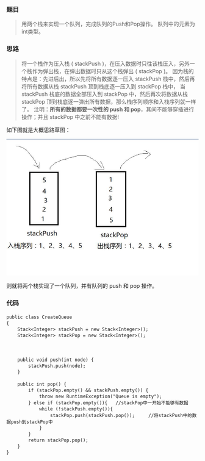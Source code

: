 ### 题目

> 用两个栈来实现一个队列，完成队列的Push和Pop操作。 队列中的元素为int类型。


### 思路

> 将一个栈作为压入栈 ( stackPush )，在压入数据时只往该栈压入，另外一个栈作为弹出栈，在弹出数据时只从这个栈弹出 ( stackPop )。
> 因为栈的特点是：先进后出，所以先将所有数据逐一压入 stackPush 栈中，然后再将所有数据从栈 stackPush 顶到栈底逐一压入到 stackPop 栈中，
> 当 stackPush 栈底的数据全部压入到 stackPop 中，然后再次将数据从栈 stackPop 顶到栈底逐一弹出所有数据，那么栈序列顺序和入栈序列就一样了。
> 注明：**所有的数据都要一次性的 push 和 pop**，其间不能够穿插进行操作；并且 stackPop 中之前不能有数据!

如下图就是大概思路草图：

![](./stackPush.jpg)

则就将两个栈实现了一个队列，并有队列的 push 和 pop 操作。

### 代码

```
public class CreateQueue
{
    Stack<Integer> stackPush = new Stack<Integer>();
    Stack<Integer> stackPop = new Stack<Integer>();



    public void push(int node) {
        stackPush.push(node);
    }

    public int pop() {
        if (stackPop.empty() && stackPush.empty()) {
            throw new RuntimeException("Queue is empty");
        } else if (stackPop.empty()){   //stackPop中一开始不能够有数据
            while (!stackPush.empty()){
                stackPop.push(stackPush.pop());     //将stackPush中的数据push到stackPop中
            }
        }
        return stackPop.pop();
    }
}

```


